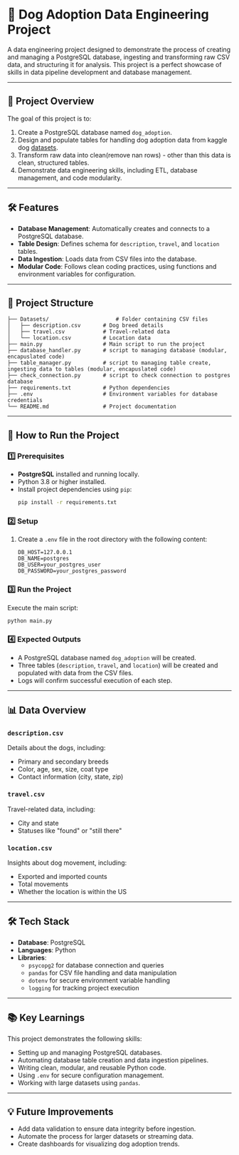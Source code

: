 
# 🐾 Dog Adoption Data Engineering Project

A data engineering project designed to demonstrate the process of creating and managing a PostgreSQL database, ingesting and transforming raw CSV data, and structuring it for analysis. This project is a perfect showcase of skills in data pipeline development and database management.

---

## 📝 Project Overview

The goal of this project is to:

1. Create a PostgreSQL database named `dog_adoption`.
2. Design and populate tables for handling dog adoption data from kaggle dog [datasets](https://www.kaggle.com/datasets/whenamancodes/dog-adoption).
3. Transform raw data into clean(remove nan rows) - other than this data is clean, structured tables.
4. Demonstrate data engineering skills, including ETL, database management, and code modularity.

---

## 🛠️ Features

- **Database Management**: Automatically creates and connects to a PostgreSQL database.
- **Table Design**: Defines schema for `description`, `travel`, and `location` tables.
- **Data Ingestion**: Loads data from CSV files into the database.
- **Modular Code**: Follows clean coding practices, using functions and environment variables for configuration.

---

## 📂 Project Structure

```plaintext
├── Datasets/                     # Folder containing CSV files
│   ├── description.csv       # Dog breed details
│   ├── travel.csv            # Travel-related data
│   └── location.csv          # Location data
├── main.py                   # Main script to run the project
├── database_handler.py       # script to managing database (modular, encapuslated code)
├── table_manager.py          # script to managing table create, ingesting data to tables (modular, encapuslated code)
├── check_connection.py       # script to check connection to postgres database
├── requirements.txt          # Python dependencies
├── .env                      # Environment variables for database credentials
└── README.md                 # Project documentation
```

---

## 🚀 How to Run the Project

### 1️⃣ Prerequisites

- **PostgreSQL** installed and running locally.
- Python 3.8 or higher installed.
- Install project dependencies using `pip`:
  ```bash
  pip install -r requirements.txt
  ```

### 2️⃣ Setup

1. Create a `.env` file in the root directory with the following content:
   ```env
   DB_HOST=127.0.0.1
   DB_NAME=postgres
   DB_USER=your_postgres_user
   DB_PASSWORD=your_postgres_password
   ```

### 3️⃣ Run the Project

Execute the main script:
```bash
python main.py
```

### 4️⃣ Expected Outputs

- A PostgreSQL database named `dog_adoption` will be created.
- Three tables (`description`, `travel`, and `location`) will be created and populated with data from the CSV files.
- Logs will confirm successful execution of each step.

---

## 📊 Data Overview

### `description.csv`
Details about the dogs, including:
- Primary and secondary breeds
- Color, age, sex, size, coat type
- Contact information (city, state, zip)

### `travel.csv`
Travel-related data, including:
- City and state
- Statuses like "found" or "still there"

### `location.csv`
Insights about dog movement, including:
- Exported and imported counts
- Total movements
- Whether the location is within the US

---

## 🛠️ Tech Stack

- **Database**: PostgreSQL
- **Languages**: Python
- **Libraries**:
  - `psycopg2` for database connection and queries
  - `pandas` for CSV file handling and data manipulation
  - `dotenv` for secure environment variable handling
  - `logging` for tracking project execution

---

## 📚 Key Learnings

This project demonstrates the following skills:
- Setting up and managing PostgreSQL databases.
- Automating database table creation and data ingestion pipelines.
- Writing clean, modular, and reusable Python code.
- Using `.env` for secure configuration management.
- Working with large datasets using `pandas`.

---

## 💡 Future Improvements

- Add data validation to ensure data integrity before ingestion.
- Automate the process for larger datasets or streaming data.
- Create dashboards for visualizing dog adoption trends.
